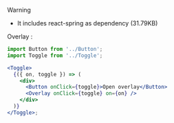 Warning

- It includes react-spring as dependency (31.79KB)

Overlay :

```jsx
import Button from '../Button';
import Toggle from '../Toggle';

<Toggle>
  {({ on, toggle }) => (
    <div>
      <Button onClick={toggle}>Open overlay</Button>
      <Overlay onClick={toggle} on={on} />
    </div>
  )}
</Toggle>;
```
